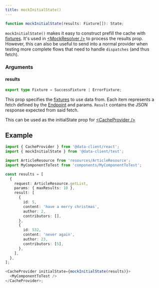 ```yaml
---
title: mockInitialState()
---
```


```typescript
function mockInitialState(results: Fixture[]): State;
```

`mockInitialState()` makes it easy to construct prefill the cache with [fixtures](./Fixtures.md). It's
used in [&lt;MockResolver /\>](./MockResolver) to process the results prop. However, this
can also be useful to send into a normal provider when testing more complete flows
that need to handle `dispatches` (and thus fetch).

### Arguments

#### results

```typescript
export type Fixture = SuccessFixture | ErrorFixture;
```

This prop specifies the [fixtures](./Fixtures.md) to use data from. Each item represents a fetch defined by the
[Endpoint](/rest/api/Endpoint) and params. `Result` contains the JSON response expected from said fetch.


This can be used as the initialState prop for [&lt;CacheProvider /\>](./CacheProvider)

## Example

```typescript
import { CacheProvider } from '@data-client/react';
import { mockInitialState } from '@data-client/test';

import ArticleResource from 'resources/ArticleResource';
import MyComponentToTest from 'components/MyComponentToTest';

const results = [
  {
    request: ArticleResource.getList,
    params: { maxResults: 10 },
    result: [
      {
        id: 5,
        content: 'have a merry christmas',
        author: 2,
        contributors: [],
      },
      {
        id: 532,
        content: 'never again',
        author: 23,
        contributors: [5],
      },
    ],
  },
];

<CacheProvider initialState={mockInitialState(results)}>
  <MyComponentToTest />
</CacheProvider>;
```
